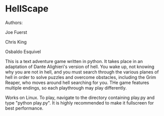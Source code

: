 # HellScape

Authors:

Joe Fuerst

Chris King

Osbaldo Esquivel

This is a text adventure game written in python. It takes place in an adaptation of Dante Alighieri's version of hell. You wake up, not knowing why you are not in hell, and you must search through the various planes of hell in order to solve puzzles and overcome obstacles, including the Grim Reaper, who moves around hell searching for you. THe game features multiple endings, so each playthrough may play differently.

Works on Linux. To play, navigate to the directory containing play.py and type "python play.py". It is highly recommended to make it fullscreen for best performance.
